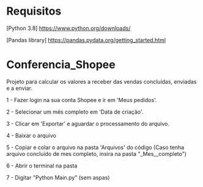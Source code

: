 # Requisitos
[Python 3.8] https://www.python.org/downloads/

[Pandas library] https://pandas.pydata.org/getting_started.html

# Conferencia_Shopee
Projeto para calcular os valores a receber das vendas concluídas, enviadas e a enviar.

1 - Fazer login na sua conta Shopee e ir em 'Meus pedidos'.

2 - Selecionar um mês completo em 'Data de criação'.

3 - Clicar em 'Exportar' e aguardar o processamento do arquivo.

4 - Baixar o arquivo

5 - Copiar e colar o arquivo na pasta 'Arquivos' do código (Caso tenha arquivo concluído de mes completo, insira na pasta "_Mes__completo")

6 - Abrir o terminal na pasta

7 - Digitar "Python Main.py" (sem aspas)